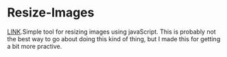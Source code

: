 # Resize-Images

[LINK](https://kxrn0.github.io/Resize-Images/).Simple tool for resizing images using javaScript. This is probably not the best way to go about doing this kind of thing, but I made this for getting a bit more practive.